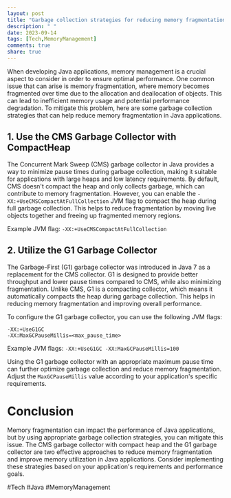 ```yaml
---
layout: post
title: "Garbage collection strategies for reducing memory fragmentation in Java applications"
description: " "
date: 2023-09-14
tags: [Tech,MemoryManagement]
comments: true
share: true
---
```


When developing Java applications, memory management is a crucial aspect to consider in order to ensure optimal performance. One common issue that can arise is memory fragmentation, where memory becomes fragmented over time due to the allocation and deallocation of objects. This can lead to inefficient memory usage and potential performance degradation. To mitigate this problem, here are some garbage collection strategies that can help reduce memory fragmentation in Java applications.

## 1. Use the CMS Garbage Collector with CompactHeap

The Concurrent Mark Sweep (CMS) garbage collector in Java provides a way to minimize pause times during garbage collection, making it suitable for applications with large heaps and low latency requirements. By default, CMS doesn't compact the heap and only collects garbage, which can contribute to memory fragmentation. However, you can enable the `-XX:+UseCMSCompactAtFullCollection` JVM flag to compact the heap during full garbage collection. This helps to reduce fragmentation by moving live objects together and freeing up fragmented memory regions.

Example JVM flag: `-XX:+UseCMSCompactAtFullCollection`

## 2. Utilize the G1 Garbage Collector

The Garbage-First (G1) garbage collector was introduced in Java 7 as a replacement for the CMS collector. G1 is designed to provide better throughput and lower pause times compared to CMS, while also minimizing fragmentation. Unlike CMS, G1 is a compacting collector, which means it automatically compacts the heap during garbage collection. This helps in reducing memory fragmentation and improving overall performance.

To configure the G1 garbage collector, you can use the following JVM flags:

```
-XX:+UseG1GC
-XX:MaxGCPauseMillis=<max_pause_time>
```

Example JVM flags: `-XX:+UseG1GC -XX:MaxGCPauseMillis=100`

Using the G1 garbage collector with an appropriate maximum pause time can further optimize garbage collection and reduce memory fragmentation. Adjust the `MaxGCPauseMillis` value according to your application's specific requirements.

# Conclusion

Memory fragmentation can impact the performance of Java applications, but by using appropriate garbage collection strategies, you can mitigate this issue. The CMS garbage collector with compact heap and the G1 garbage collector are two effective approaches to reduce memory fragmentation and improve memory utilization in Java applications. Consider implementing these strategies based on your application's requirements and performance goals.

#Tech #Java #MemoryManagement